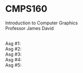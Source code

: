 # CMPS160
Introduction to Computer Graphics <br/> Professor James David

<br>
Asg #1: 
<br>
Asg #2:
<br>
Asg #3:
<br>
Asg #4:
<br>
Asg #5:
